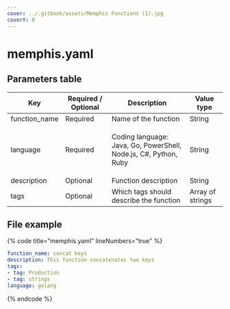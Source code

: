 ```yaml
---
cover: ../.gitbook/assets/Memphis Functions (1).jpg
coverY: 0
---
```


# memphis.yaml

## Parameters table

| Key            | Required / Optional | Description                                                                 | Value type       |
| -------------- | ------------------- | --------------------------------------------------------------------------- | ---------------- |
| function\_name | Required            | Name of the function                                                        | String           |
| language       | Required            | <p>Coding language: <br>Java, Go, PowerShell, Node.js, C#, Python, Ruby</p> | String           |
| description    | Optional            | Function description                                                        | String           |
| tags           | Optional            | Which tags should describe the function                                     | Array of strings |

## File example

{% code title="memphis.yaml" lineNumbers="true" %}
```yaml
function_name: concat keys
description: This function concatenates two keys
tags:
- tag: Production
- tag: strings
language: golang
```
{% endcode %}
